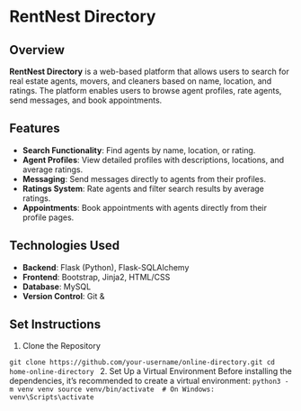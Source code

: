 # RentNest Directory

## Overview

**RentNest Directory** is a web-based platform that allows users to search for real estate agents, movers, and cleaners based on name, location, and ratings. The platform enables users to browse agent profiles, rate agents, send messages, and book appointments.

## Features

- **Search Functionality**: Find agents by name, location, or rating.
- **Agent Profiles**: View detailed profiles with descriptions, locations, and average ratings.
- **Messaging**: Send messages directly to agents from their profiles.
- **Ratings System**: Rate agents and filter search results by average ratings.
- **Appointments**: Book appointments with agents directly from their profile pages.

## Technologies Used

- **Backend**: Flask (Python), Flask-SQLAlchemy
- **Frontend**: Bootstrap, Jinja2, HTML/CSS
- **Database**: MySQL
- **Version Control**: Git &

## Set Instructions

1. Clone the Repository

`git clone https://github.com/your-username/online-directory.git
cd home-online-directory
`
2. Set Up a Virtual Environment
Before installing the dependencies, it’s recommended to create a virtual environment:
`
python3 -m venv venv
source venv/bin/activate  # On Windows: venv\Scripts\activate
`
